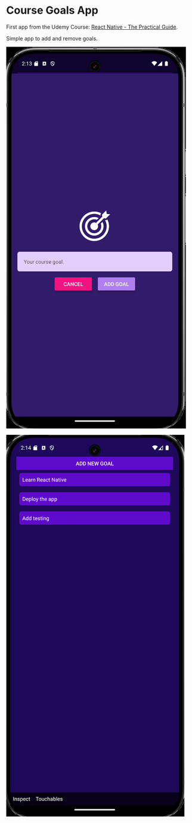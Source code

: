 # Course Goals App
First app from the Udemy Course: [React Native - The Practical Guide](https://www.udemy.com/course/react-native-the-practical-guide).

Simple app to add and remove goals.

![addgoalmodal](./images/1.%20AddModal.png)

![listingGoals](./images/2.%20ListingGoals.png)